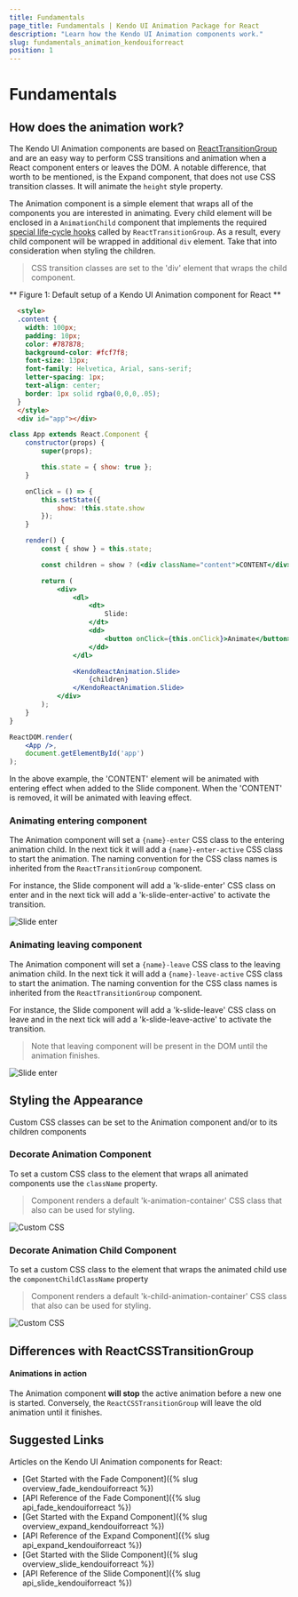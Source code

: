 ```yaml
---
title: Fundamentals
page_title: Fundamentals | Kendo UI Animation Package for React
description: "Learn how the Kendo UI Animation components work."
slug: fundamentals_animation_kendouiforreact
position: 1
---
```


# Fundamentals

## How does the animation work?

The Kendo UI Animation components are based on [ReactTransitionGroup](https://facebook.github.io/react/docs/animation.html) and are an easy way to perform CSS transitions and animation
when a React component enters or leaves the DOM. A notable difference, that worth to be mentioned, is the Expand component, that does not use CSS transition classes. It will animate the `height` style property.

The Animation component is a simple element that wraps all of the components you are interested in animating. Every child element will be enclosed in a `AnimationChild` component
that implements the required [special life-cycle hooks](https://facebook.github.io/react/docs/animation.html#low-level-api-reacttransitiongroup) called by `ReactTransitionGroup`. As a result,
every child component will be wrapped in additional `div` element. Take that into consideration when styling the children.

> CSS transition classes are set to the 'div' element that wraps the child component.

** Figure 1: Default setup of a Kendo UI Animation component for React **

```html
  <style>
  .content {
    width: 100px;
    padding: 10px;
    color: #787878;
    background-color: #fcf7f8;
    font-size: 13px;
    font-family: Helvetica, Arial, sans-serif;
    letter-spacing: 1px;
    text-align: center;
    border: 1px solid rgba(0,0,0,.05);
  }
  </style>
  <div id="app"></div>
```
```jsx
class App extends React.Component {
    constructor(props) {
        super(props);

        this.state = { show: true };
    }

    onClick = () => {
        this.setState({
            show: !this.state.show
        });
    }

    render() {
        const { show } = this.state;

        const children = show ? (<div className="content">CONTENT</div>) : null;

        return (
            <div>
                <dl>
                    <dt>
                        Slide:
                    </dt>
                    <dd>
                        <button onClick={this.onClick}>Animate</button>
                    </dd>
                </dl>

                <KendoReactAnimation.Slide>
                    {children}
                </KendoReactAnimation.Slide>
            </div>
        );
    }
}

ReactDOM.render(
    <App />,
    document.getElementById('app')
);
```

In the above example, the 'CONTENT' element will be animated with entering effect when added to the Slide component. When the 'CONTENT' is removed, it will be animated with leaving effect.

### Animating entering component

The Animation component will set a `{name}-enter` CSS class to the entering animation child. In the next tick it will add a `{name}-enter-active` CSS class to start the animation. The naming convention for
the CSS class names is inherited from the `ReactTransitionGroup` component.

For instance, the Slide component will add a 'k-slide-enter' CSS class on enter and in the next tick will add a 'k-slide-enter-active' to activate the transition.

![Slide enter](images/slide-enter.png)

### Animating leaving component

The Animation component will set a `{name}-leave` CSS class to the leaving animation child. In the next tick it will add a `{name}-leave-active` CSS class to start the animation. The naming convention for
the CSS class names is inherited from the `ReactTransitionGroup` component.

For instance, the Slide component will add a 'k-slide-leave' CSS class on leave and in the next tick will add a 'k-slide-leave-active' to activate the transition.

> Note that leaving component will be present in the DOM until the animation finishes.

![Slide enter](images/slide-leave.png)

## Styling the Appearance

Custom CSS classes can be set to the Animation component and/or to its children components

### Decorate Animation Component

To set a custom CSS class to the element that wraps all animated components use the `className` property.

> Component renders a default 'k-animation-container' CSS class that also can be used for styling.

![Custom CSS](images/custom-class.png)

### Decorate Animation Child Component

To set a custom CSS class to the element that wraps the animated child use the `componentChildClassName` property

> Component renders a default 'k-child-animation-container' CSS class that also can be used for styling.

![Custom CSS](images/custom-class.png)

## Differences with ReactCSSTransitionGroup

#### Animations in action

The Animation component **will stop** the active animation before a new one is started. Conversely, the `ReactCSSTransitionGroup` will leave the old animation until it finishes.

## Suggested Links

Articles on the Kendo UI Animation components for React:

* [Get Started with the Fade Component]({% slug overview_fade_kendouiforreact %})
* [API Reference of the Fade Component]({% slug api_fade_kendouiforreact %})
* [Get Started with the Expand Component]({% slug overview_expand_kendouiforreact %})
* [API Reference of the Expand Component]({% slug api_expand_kendouiforreact %})
* [Get Started with the Slide Component]({% slug overview_slide_kendouiforreact %})
* [API Reference of the Slide Component]({% slug api_slide_kendouiforreact %})
